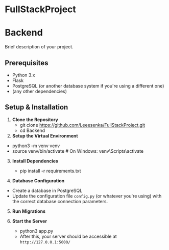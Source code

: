 # FullStackProject
# Backend

Brief description of your project.

## Prerequisites

* Python 3.x
* Flask
* PostgreSQL (or another database system if you're using a different one)
* (any other dependencies)

## Setup & Installation

1. **Clone the Repository**
   * git clone https://github.com/Leeesenka/FullStackProject.git
   * cd Backend
2. **Setup the Virtual Environment**
  * python3 -m venv venv
  * source venv/bin/activate # On Windows: venv\Scripts\activate
3. **Install Dependencies**
   * pip install -r requirements.txt


4. **Database Configuration**

* Create a database in PostgreSQL
* Update the configuration file `config.py` (or whatever you're using) with the correct database connection parameters.

5. **Run Migrations**

6. **Start the Server**
   * python3 app.py
   * After this, your server should be accessible at `http://127.0.0.1:5000/`

   
